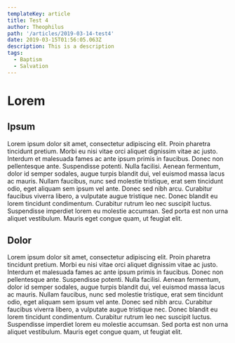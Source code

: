 ```yaml
---
templateKey: article
title: Test 4
author: Theophilus
path: '/articles/2019-03-14-test4'
date: 2019-03-15T01:56:05.063Z
description: This is a description
tags:
  - Baptism
  - Salvation
---
```


# Lorem

## Ipsum

Lorem ipsum dolor sit amet, consectetur adipiscing elit. Proin pharetra tincidunt pretium. Morbi eu nisi vitae orci aliquet dignissim vitae ac justo. Interdum et malesuada fames ac ante ipsum primis in faucibus. Donec non pellentesque ante. Suspendisse potenti. Nulla facilisi. Aenean fermentum, dolor id semper sodales, augue turpis blandit dui, vel euismod massa lacus ac mauris. Nullam faucibus, nunc sed molestie tristique, erat sem tincidunt odio, eget aliquam sem ipsum vel ante. Donec sed nibh arcu. Curabitur faucibus viverra libero, a vulputate augue tristique nec. Donec blandit eu lorem tincidunt condimentum. Curabitur rutrum leo nec suscipit luctus. Suspendisse imperdiet lorem eu molestie accumsan. Sed porta est non urna aliquet vestibulum. Mauris eget congue quam, ut feugiat elit.

## Dolor

Lorem ipsum dolor sit amet, consectetur adipiscing elit. Proin pharetra tincidunt pretium. Morbi eu nisi vitae orci aliquet dignissim vitae ac justo. Interdum et malesuada fames ac ante ipsum primis in faucibus. Donec non pellentesque ante. Suspendisse potenti. Nulla facilisi. Aenean fermentum, dolor id semper sodales, augue turpis blandit dui, vel euismod massa lacus ac mauris. Nullam faucibus, nunc sed molestie tristique, erat sem tincidunt odio, eget aliquam sem ipsum vel ante. Donec sed nibh arcu. Curabitur faucibus viverra libero, a vulputate augue tristique nec. Donec blandit eu lorem tincidunt condimentum. Curabitur rutrum leo nec suscipit luctus. Suspendisse imperdiet lorem eu molestie accumsan. Sed porta est non urna aliquet vestibulum. Mauris eget congue quam, ut feugiat elit.
